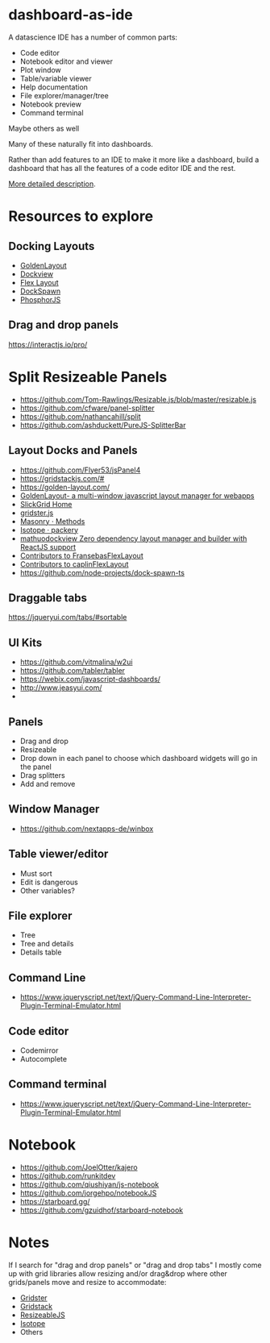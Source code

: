 # dashboard-as-ide

A datascience IDE has a number of common parts:
- Code editor
- Notebook editor and viewer
- Plot window
- Table/variable viewer
- Help documentation
- File explorer/manager/tree
- Notebook preview
- Command terminal

Maybe others as well

Many of these naturally fit into dashboards. 

Rather than add features to an IDE to make it more like a dashboard, build a dashboard that has 
all the features of a code editor IDE and the rest.

[More detailed description](https://github.com/abalter/dashboard-as-ide/blob/main/brief-description.md).

# Resources to explore

## Docking Layouts
- [GoldenLayout](http://golden-layout.com/)  
- [Dockview](https://dockview.dev/)  
- [Flex Layout](https://rawgit.com/caplin/FlexLayout/demos/demos/v0.30/demo/index.html)  
- [DockSpawn](https://node-projects.github.io/dock-spawn-ts/page/demo/ide/demo.html)
- [PhosphorJS](https://github.com/phosphorjs/phosphor)

## Drag and drop panels
https://interactjs.io/pro/

# Split Resizeable Panels
- https://github.com/Tom-Rawlings/Resizable.js/blob/master/resizable.js
- https://github.com/cfware/panel-splitter
- https://github.com/nathancahill/split
- https://github.com/ashduckett/PureJS-SplitterBar

## Layout Docks and Panels
- https://github.com/Flyer53/jsPanel4
- https://gridstackjs.com/#
- https://golden-layout.com/
- [GoldenLayout- a multi-window javascript layout manager for webapps](https://golden-layout.com/faq/)
- [SlickGrid Home](https://slickgrid.net/)
- [gridster.js](http://dsmorse.github.io/gridster.js/#demos)
- [Masonry · Methods](https://masonry.desandro.com/methods.html)
- [Isotope · packery](https://isotope.metafizzy.co/layout-modes/packery.html)
- [mathuodockview Zero dependency layout manager and builder with ReactJS support](https://github.com/mathuo/dockview)
- [Contributors to FransebasFlexLayout](https://github.com/Fransebas/FlexLayout/graphs/contributors)
- [Contributors to caplinFlexLayout](https://github.com/caplin/FlexLayout/graphs/contributors)
- https://github.com/node-projects/dock-spawn-ts

## Draggable tabs
https://jqueryui.com/tabs/#sortable

## UI Kits
- https://github.com/vitmalina/w2ui
- https://github.com/tabler/tabler
- https://webix.com/javascript-dashboards/
- http://www.jeasyui.com/
- 
## Panels
- Drag and drop
- Resizeable
- Drop down in each panel to choose which dashboard widgets will go in the panel
- Drag splitters
- Add and remove

## Window Manager
- https://github.com/nextapps-de/winbox

## Table viewer/editor
- Must sort
- Edit is dangerous
- Other variables?

## File explorer
- Tree
- Tree and details
- Details table

## Command Line
- https://www.jqueryscript.net/text/jQuery-Command-Line-Interpreter-Plugin-Terminal-Emulator.html

## Code editor
- Codemirror
- Autocomplete

## Command terminal
- https://www.jqueryscript.net/text/jQuery-Command-Line-Interpreter-Plugin-Terminal-Emulator.html

# Notebook
- https://github.com/JoelOtter/kajero
- https://github.com/runkitdev
- https://github.com/qiushiyan/js-notebook
- https://github.com/jorgehpo/notebookJS
- https://starboard.gg/
- https://github.com/gzuidhof/starboard-notebook

# Notes
If I search for "drag and drop panels" or "drag and drop tabs" I mostly come up with grid libraries allow resizing and/or drag&drop where other grids/panels move and resize to accommodate:

- [Gridster](http://dsmorse.github.io/gridster.js/#demos)  
- [Gridstack](https://gridstackjs.com/#)  
- [ResizeableJS](https://github.com/Tom-Rawlings/Resizable.js)  
- [Isotope](https://isotope.metafizzy.co/methods.html)  
- Others



